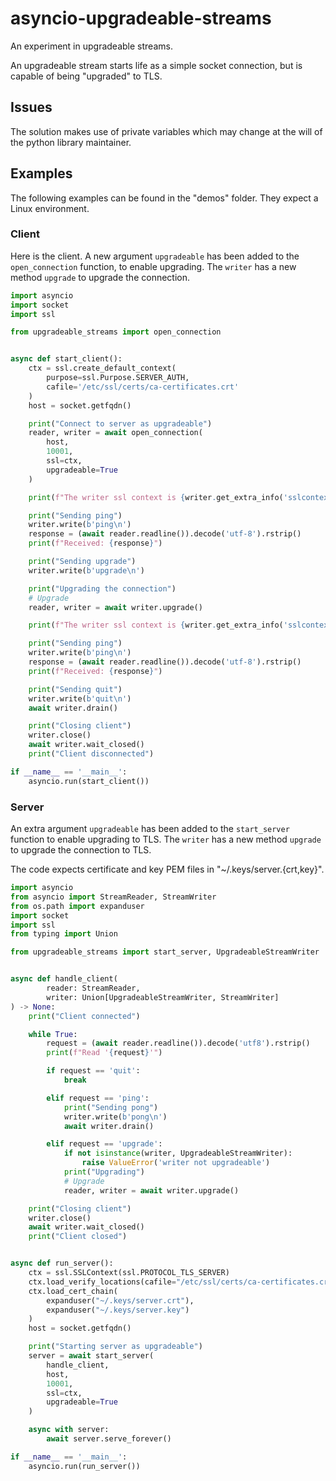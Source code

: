 # asyncio-upgradeable-streams

An experiment in upgradeable streams.

An upgradeable stream starts life as a simple socket connection, but is capable
of being "upgraded" to TLS.

## Issues

The solution makes use of private variables which may change at the will of the
python library maintainer.

## Examples

The following examples can be found in the "demos" folder. They expect a Linux
environment.

### Client

Here is the client. A new argument `upgradeable` has been added to the
`open_connection` function, to enable upgrading. The `writer` has a new method
`upgrade` to upgrade the connection.

```python
import asyncio
import socket
import ssl

from upgradeable_streams import open_connection


async def start_client():
    ctx = ssl.create_default_context(
        purpose=ssl.Purpose.SERVER_AUTH,
        cafile='/etc/ssl/certs/ca-certificates.crt'
    )
    host = socket.getfqdn()

    print("Connect to server as upgradeable")
    reader, writer = await open_connection(
        host,
        10001,
        ssl=ctx,
        upgradeable=True
    )

    print(f"The writer ssl context is {writer.get_extra_info('sslcontext')}")

    print("Sending ping")
    writer.write(b'ping\n')
    response = (await reader.readline()).decode('utf-8').rstrip()
    print(f"Received: {response}")

    print("Sending upgrade")
    writer.write(b'upgrade\n')

    print("Upgrading the connection")
    # Upgrade
    reader, writer = await writer.upgrade()

    print(f"The writer ssl context is {writer.get_extra_info('sslcontext')}")

    print("Sending ping")
    writer.write(b'ping\n')
    response = (await reader.readline()).decode('utf-8').rstrip()
    print(f"Received: {response}")

    print("Sending quit")
    writer.write(b'quit\n')
    await writer.drain()

    print("Closing client")
    writer.close()
    await writer.wait_closed()
    print("Client disconnected")

if __name__ == '__main__':
    asyncio.run(start_client())
```

### Server

An extra argument `upgradeable` has been added to the `start_server` function
to enable upgrading to TLS. The `writer` has a new method `upgrade` to upgrade
the connection to TLS.

The code expects certificate and key PEM files in "~/.keys/server.{crt,key}".

```python
import asyncio
from asyncio import StreamReader, StreamWriter
from os.path import expanduser
import socket
import ssl
from typing import Union

from upgradeable_streams import start_server, UpgradeableStreamWriter


async def handle_client(
        reader: StreamReader,
        writer: Union[UpgradeableStreamWriter, StreamWriter]
) -> None:
    print("Client connected")

    while True:
        request = (await reader.readline()).decode('utf8').rstrip()
        print(f"Read '{request}'")

        if request == 'quit':
            break

        elif request == 'ping':
            print("Sending pong")
            writer.write(b'pong\n')
            await writer.drain()

        elif request == 'upgrade':
            if not isinstance(writer, UpgradeableStreamWriter):
                raise ValueError('writer not upgradeable')
            print("Upgrading")
            # Upgrade
            reader, writer = await writer.upgrade()

    print("Closing client")
    writer.close()
    await writer.wait_closed()
    print("Client closed")


async def run_server():
    ctx = ssl.SSLContext(ssl.PROTOCOL_TLS_SERVER)
    ctx.load_verify_locations(cafile="/etc/ssl/certs/ca-certificates.crt")
    ctx.load_cert_chain(
        expanduser("~/.keys/server.crt"),
        expanduser("~/.keys/server.key")
    )
    host = socket.getfqdn()

    print("Starting server as upgradeable")
    server = await start_server(
        handle_client,
        host,
        10001,
        ssl=ctx,
        upgradeable=True
    )

    async with server:
        await server.serve_forever()

if __name__ == '__main__':
    asyncio.run(run_server())
```
